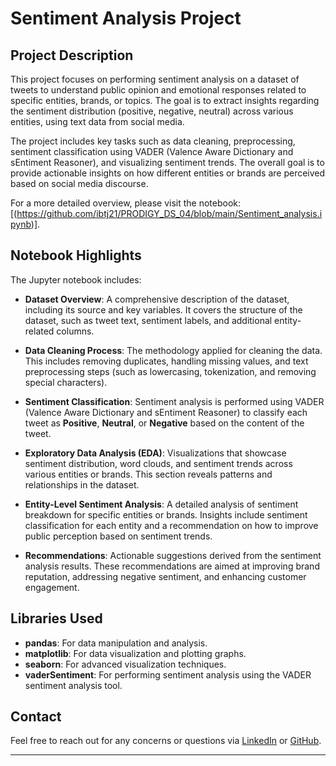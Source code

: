 # Sentiment Analysis Project

## Project Description
This project focuses on performing sentiment analysis on a dataset of tweets to understand public opinion and emotional responses related to specific entities, brands, or topics. The goal is to extract insights regarding the sentiment distribution (positive, negative, neutral) across various entities, using text data from social media.

The project includes key tasks such as data cleaning, preprocessing, sentiment classification using VADER (Valence Aware Dictionary and sEntiment Reasoner), and visualizing sentiment trends. The overall goal is to provide actionable insights on how different entities or brands are perceived based on social media discourse.

For a more detailed overview, please visit the notebook: [(https://github.com/ibtj21/PRODIGY_DS_04/blob/main/Sentiment_analysis.ipynb)].

## Notebook Highlights
The Jupyter notebook includes:
- **Dataset Overview**: A comprehensive description of the dataset, including its source and key variables. It covers the structure of the dataset, such as tweet text, sentiment labels, and additional entity-related columns.
  
- **Data Cleaning Process**: The methodology applied for cleaning the data. This includes removing duplicates, handling missing values, and text preprocessing steps (such as lowercasing, tokenization, and removing special characters).

- **Sentiment Classification**: Sentiment analysis is performed using VADER (Valence Aware Dictionary and sEntiment Reasoner) to classify each tweet as **Positive**, **Neutral**, or **Negative** based on the content of the tweet.
  
- **Exploratory Data Analysis (EDA)**: Visualizations that showcase sentiment distribution, word clouds, and sentiment trends across various entities or brands. This section reveals patterns and relationships in the dataset.
  
- **Entity-Level Sentiment Analysis**: A detailed analysis of sentiment breakdown for specific entities or brands. Insights include sentiment classification for each entity and a recommendation on how to improve public perception based on sentiment trends.

- **Recommendations**: Actionable suggestions derived from the sentiment analysis results. These recommendations are aimed at improving brand reputation, addressing negative sentiment, and enhancing customer engagement.

## Libraries Used
- **pandas**: For data manipulation and analysis.
- **matplotlib**: For data visualization and plotting graphs.
- **seaborn**: For advanced visualization techniques.
- **vaderSentiment**: For performing sentiment analysis using the VADER sentiment analysis tool.

## Contact
Feel free to reach out for any concerns or questions via [LinkedIn]([(https://www.linkedin.com/in/hana-hailemariam-gashaw-3810a831a/)]) or [GitHub](<GitHub_Profile>).

---

